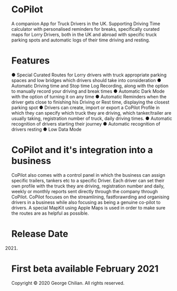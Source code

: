 # CoPilot
A companion App for Truck Drivers in the UK. Supporting Driving Time calculator with personalised reminders for breaks, specifically curated maps for Lorry Drivers, both in the UK and abroad with specific truck parking spots and automatic logs of their time driving and resting.

# Features

● Special Curated Routes for Lorry drivers with truck appropriate parking spaces and low bridges which drivers should take into consideration
● Automatic Driving time and Stop time Log Recording, along with the option to manually record your driving and break times
● Automatic Dark Mode with the option of turning it on any time
● Automatic Reminders when the driver gets close to finishing his Driving or Rest time, displaying the closest parking spot
● Drivers can create, import or export a CoPilot Profile in which they can specify which truck they are driving, which tanker/trailer are usually taking, registration number of truck, daily driving times.
● Automatic recognition of drivers starting their journey 
● Automatic recognition of drivers resting
● Low Data Mode 



# CoPilot and it's integration into a business
CoPilot also comes with a control panel in which the business can assign specific trailers, tankers etc to a specific Driver. Each driver can set their own profile with the truck they are driving, registration number and daily, weekly or monthly reports sent directly through the company through CoPilot.
CoPilot focuses on the streamlining, fastforawrding and organising drivers in a business while also focusing as being a genuine co-pilot to drivers. 
A special MapKit using Apple Maps is used in order to make sure the routes are as helpful as possible. 

# Release Date
2021.

# First beta available February 2021

Copyright © 2020 George Chilian. All rights reserved.
